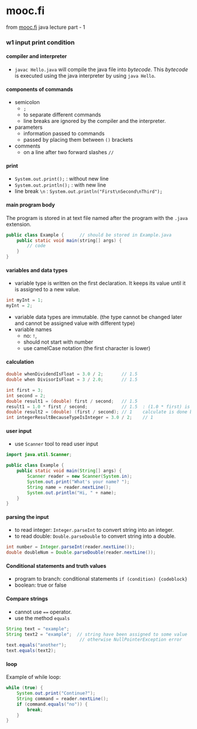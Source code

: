 # mooc.fi 
from [mooc.fi](http://moocfi.github.io/courses/2013/programming-part-1/) java lecture part - 1

### w1 input print condition

#### compiler and interpreter
* `javac Hello.java` will compile the java file into _bytecode_. This _bytecode_ is executed using the java interpreter by using `java Hello`.


#### components of commands

* semicolon
    * `;`
    * to separate different commands
    * line breaks are ignored by the compiler and the interpreter.
* parameters
    * information passed to commands
    * passed by placing them between `()` brackets
* comments
    * on a line after two forward slashes `//`


#### print
* `System.out.print();` : without new line
* `System.out.println();` : with new line
* line break `\n` : `System.out.println("First\nSecond\nThird");`

#### main program body
The program is stored in at text file named after the program with the `.java` extension.
```java
public class Example {      // should be stored in Example.java
    public static void main(string[] args) {
        // code
    }
}
```

#### variables and data types
* variable type is written on the first declaration. It keeps its value until it is assigned to a new value.
```java
int myInt = 1;
myInt = 2;
```
* variable data types are immutable. (the type cannot be changed later and cannot be assigned value with different type)
* variable names
    * no: `!`, ` `
    * should not start with number
    * use camelCase notation (the first character is lower)

#### calculation
```java
double whenDividendIsFloat = 3.0 / 2;       // 1.5
double when DivisorIsFloat = 3 / 2.0;       // 1.5

int first = 3;
int second = 2;
double result1 = (double) first / second;   // 1.5
result1 = 1.0 * first / second;             // 1.5  : (1.0 * first) is 3.0
double result2 = (double) (first / second); // 1    calculate is done before the type cast
int integerResultBecauseTypeIsInteger = 3.0 / 2;    // 1
```

#### user input
* use `Scanner` tool to read user input
```java
import java.util.Scanner;

public class Example {
    public static void main(String[] args) {
        Scanner reader = new Scanner(System.in);
        System.out.print("What's your name? ");
        String name = reader.nextLine();
        System.out.println("Hi, " + name);
    }
}
```

#### parsing the input
* to read integer: `Integer.parseInt` to convert string into an integer.
* to read double: `Double.parseDouble` to convert string into a double.
```java
int number = Integer.parseInt(reader.nextLine());
double doubleNum = Double.parseDouble(reader.nextLine());
```

#### Conditional statements and truth values
* program to branch: conditional statements
`if (condition) {codeblock}`
* boolean: true or false


#### Compare strings
* cannot use `==` operator.
* use the method `equals`
```java
String text = "example";
String text2 = "example";  // string have been assigned to some value
                            // otherwise NullPointerException error
text.equals("another");
text.equals(text2);
```

#### loop
Example of while loop:
```java
while (true) {
    System.out.print("Continue?");
    String command = reader.nextLine();
    if (command.equals("no")) {
        break;
    }
}
```


